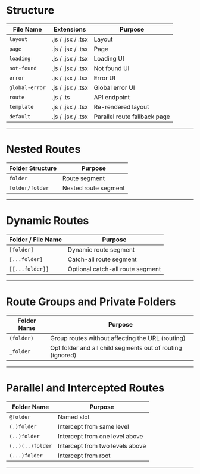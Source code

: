 # Structure

| File Name      | Extensions        | Purpose                      |
| -------------- | ----------------- | ---------------------------- |
| `layout`       | .js / .jsx / .tsx | Layout                       |
| `page`         | .js / .jsx / .tsx | Page                         |
| `loading`      | .js / .jsx / .tsx | Loading UI                   |
| `not-found`    | .js / .jsx / .tsx | Not found UI                 |
| `error`        | .js / .jsx / .tsx | Error UI                     |
| `global-error` | .js / .jsx / .tsx | Global error UI              |
| `route`        | .js / .ts         | API endpoint                 |
| `template`     | .js / .jsx / .tsx | Re-rendered layout           |
| `default`      | .js / .jsx / .tsx | Parallel route fallback page |

---
# Nested Routes

| Folder Structure     | Purpose                |
|---------------------|------------------------|
| `folder`            | Route segment          |
| `folder/folder`     | Nested route segment   |

---
# Dynamic Routes

| Folder / File Name    | Purpose                          |
|----------------------|----------------------------------|
| `[folder]`           | Dynamic route segment            |
| `[...folder]`        | Catch-all route segment          |
| `[[...folder]]`     | Optional catch-all route segment |

---
# Route Groups and Private Folders

| Folder Name       | Purpose                                                        |
|------------------|----------------------------------------------------------------|
| `(folder)`       | Group routes without affecting the URL (routing)                |
| `_folder`        | Opt folder and all child segments out of routing (ignored)     |

---
# Parallel and Intercepted Routes

| Folder Name         | Purpose                                        |
|--------------------|-----------------------------------------------|
| `@folder`          | Named slot                                    |
| `(.)folder`       | Intercept from same level                      |
| `(..)folder`      | Intercept from one level above                  |
| `(..)(..)folder`  | Intercept from two levels above                 |
| `(...)folder`     | Intercept from root                             |

---
